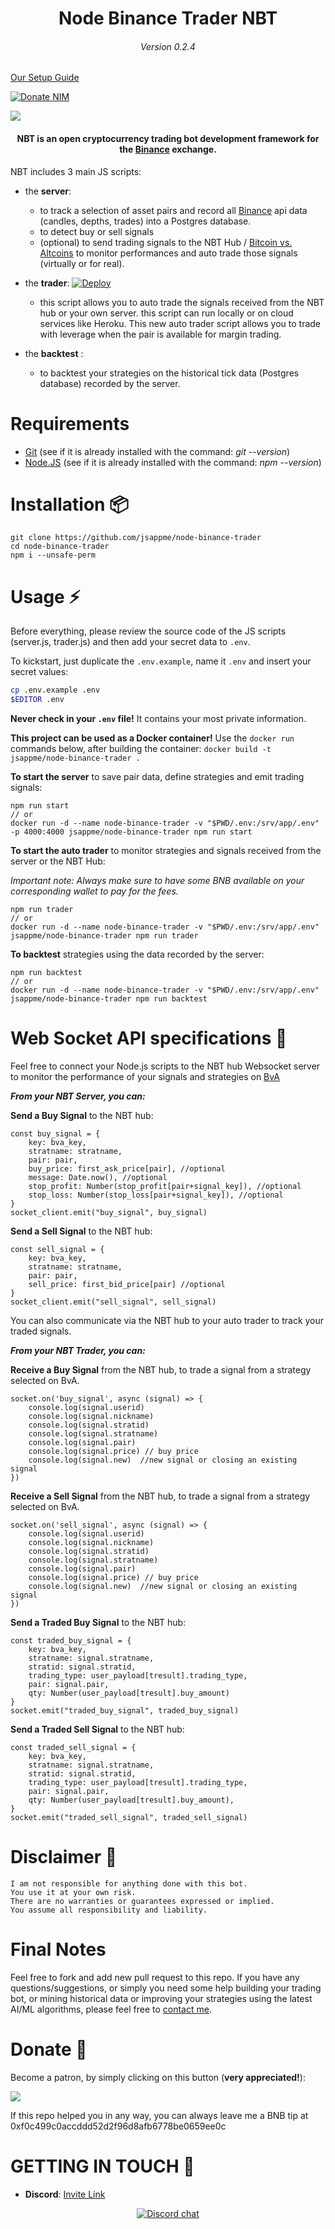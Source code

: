<h1 align="center">Node Binance Trader NBT</h1>

<h6 align="center">Version 0.2.4</h6>

[Our Setup Guide](https://github.com/jsappme/node-binance-trader/blob/master/BVA_Guide.pdf)

[![Donate NIM](https://www.nimiq.com/accept-donations/img/donationBtnImg/light-blue-small.svg)](https://wallet.nimiq.com/nimiq:NQ38SDPGREC3USTALLCT87GQTCUYFH5L6PCQ)

<img src="docs/images/nbt_diagram.png">

<h4 align="center">NBT is an open cryptocurrency trading bot development framework for the <a href='https://www.binance.com/en/register?ref=DULNH2ZZ' target="_new">Binance</a> exchange.</h4>

NBT includes 3 main JS scripts:

* the **server**:

  * to track a selection of asset pairs and record all [Binance](https://www.binance.com/en/register?ref=DULNH2ZZ) api data (candles, depths, trades) into a Postgres database.
  * to detect buy or sell signals
  * (optional) to send trading signals to the NBT Hub / [Bitcoin vs. Altcoins](https://bitcoinvsaltcoins.com) to monitor performances and auto trade those signals (virtually or for real).

* the **trader**: [![Deploy](https://www.herokucdn.com/deploy/button.svg)](https://heroku.com/deploy?template=https://github.com/jsappme/node-binance-trader)

  * this script allows you to auto trade the signals received from the NBT hub or your own server. this script can run locally or on cloud services like Heroku. This new auto trader script allows you to trade with leverage when the pair is available for margin trading.

* the **backtest** :

  * to backtest your strategies on the historical tick data (Postgres database) recorded by the server.

# Requirements

* [Git](https://git-scm.com/download/) (see if it is already installed with the command: *git --version*)
* [Node.JS](http://nodejs.org) (see if it is already installed with the command: *npm --version*)

# Installation 📦

```
git clone https://github.com/jsappme/node-binance-trader
cd node-binance-trader
npm i --unsafe-perm
```

# Usage ⚡️

Before everything, please review the source code of the JS scripts (server.js, trader.js) and then add your secret data to `.env`.

To kickstart, just duplicate the `.env.example`, name it  `.env` and insert your secret values:
```bash
cp .env.example .env
$EDITOR .env
```
**Never check in your `.env` file!**
It contains your most private information.

**This project can be used as a Docker container!** Use the `docker run` commands below, after building the container:
`docker build -t jsappme/node-binance-trader .`

**To start the server** to save pair data, define strategies and emit trading signals:
```
npm run start
// or
docker run -d --name node-binance-trader -v "$PWD/.env:/srv/app/.env" -p 4000:4000 jsappme/node-binance-trader npm run start
```

**To start the auto trader** to monitor strategies and signals received from the server or the NBT Hub:

<i>Important note: Always make sure to have some BNB available on your corresponding wallet to pay for the fees.</i>

```
npm run trader
// or
docker run -d --name node-binance-trader -v "$PWD/.env:/srv/app/.env" jsappme/node-binance-trader npm run trader
```

**To backtest** strategies using the data recorded by the server:
```
npm run backtest
// or
docker run -d --name node-binance-trader -v "$PWD/.env:/srv/app/.env" jsappme/node-binance-trader npm run backtest
```

# Web Socket API specifications 📡

Feel free to connect your Node.js scripts to the NBT hub Websocket server to monitor the performance of your signals and strategies on [BvA](https://bitcoinvsaltcoins.com)

***From your NBT Server, you can:***

**Send a Buy Signal** to the NBT hub:
```
const buy_signal = {
    key: bva_key,
    stratname: stratname,
    pair: pair,
    buy_price: first_ask_price[pair], //optional
    message: Date.now(), //optional
    stop_profit: Number(stop_profit[pair+signal_key]), //optional
    stop_loss: Number(stop_loss[pair+signal_key]), //optional
}
socket_client.emit("buy_signal", buy_signal)
```

**Send a Sell Signal** to the NBT hub:
```
const sell_signal = {
    key: bva_key,
    stratname: stratname,
    pair: pair,
    sell_price: first_bid_price[pair] //optional
}
socket_client.emit("sell_signal", sell_signal)
```

You can also communicate via the NBT hub to your auto trader to track your traded signals.

***From your NBT Trader, you can:***

**Receive a Buy Signal** from the NBT hub, to trade a signal from a strategy selected on BvA.
```
socket.on('buy_signal', async (signal) => {
    console.log(signal.userid)
    console.log(signal.nickname)
    console.log(signal.stratid)
    console.log(signal.stratname)
    console.log(signal.pair)
    console.log(signal.price) // buy price
    console.log(signal.new)  //new signal or closing an existing signal
})
```

**Receive a Sell Signal** from the NBT hub, to trade a signal from a strategy selected on BvA.
```
socket.on('sell_signal', async (signal) => {
    console.log(signal.userid)
    console.log(signal.nickname)
    console.log(signal.stratid)
    console.log(signal.stratname)
    console.log(signal.pair)
    console.log(signal.price) // buy price
    console.log(signal.new)  //new signal or closing an existing signal
})
```

**Send a Traded Buy Signal** to the NBT hub:
```
const traded_buy_signal = {
    key: bva_key,
    stratname: signal.stratname,
    stratid: signal.stratid,
    trading_type: user_payload[tresult].trading_type,
    pair: signal.pair,
    qty: Number(user_payload[tresult].buy_amount)
}
socket.emit("traded_buy_signal", traded_buy_signal)
```

**Send a Traded Sell Signal** to the NBT hub:
```
const traded_sell_signal = {
    key: bva_key,
    stratname: signal.stratname,
    stratid: signal.stratid,
    trading_type: user_payload[tresult].trading_type,
    pair: signal.pair,
    qty: Number(user_payload[tresult].buy_amount),
}
socket.emit("traded_sell_signal", traded_sell_signal)
```


# Disclaimer 📖

```
I am not responsible for anything done with this bot.
You use it at your own risk.
There are no warranties or guarantees expressed or implied.
You assume all responsibility and liability.
```

# Final Notes 

Feel free to fork and add new pull request to this repo.
If you have any questions/suggestions, or simply you need some help building your trading bot, or mining historical data or improving your strategies using the latest AI/ML algorithms, please feel free to <a href="mailto:herve76@gmail.com" target="_blank">contact me</a>.

# Donate 🙏

Become a patron, by simply clicking on this button (**very appreciated!**):

[![](https://c5.patreon.com/external/logo/become_a_patron_button.png)](https://www.patreon.com/bePatron?u=4121661)

If this repo helped you in any way, you can always leave me a BNB tip at 0xf0c499c0accddd52d2f96d8afb6778be0659ee0c

# GETTING IN TOUCH 💬

* **Discord**: [Invite Link](https://discord.gg/4EQrEgj)

<p align="center">
  <a href="https://discord.gg/4EQrEgj"><img alt="Discord chat" src="docs/images/discord_button.png" /></a>
</p>
